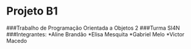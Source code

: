 # Projeto B1

###Trabalho de Programação Orientada a Objetos 2
###Turma SI4N
###Integrantes:
*Aline Brandão
*Elisa Mesquita
*Gabriel Melo
*Victor Macedo
